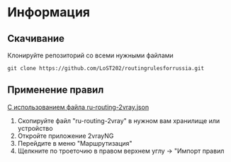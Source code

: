 # Информация

## Скачивание

Клонируйте репозиторий со всеми нужными файлами

```git
git clone https://github.com/LoST202/routingrulesforrussia.git
```

## Применение правил

<u> С использованием файла ru-routing-2vray.json</u>

1. Скопируйте файл "ru-routing-2vray" в нужном вам хранилище или устройство
2. Откройте приложение 2vrayNG
3. Перейдите в меню "Маршрутизация"
4. Щелкните по троеточию в правом верхнем углу -> "Импорт правил
